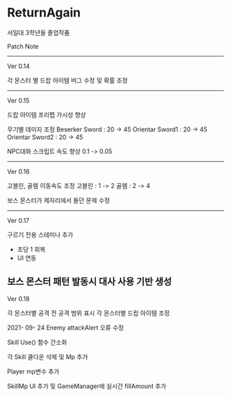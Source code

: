 # ReturnAgain
서일대 3학년들 졸업작품

Patch Note

-------------------------------------------------
Ver 0.14

각 몬스터 별 드랍 아이템 버그 수정 및 확률 조정

-------------------------------------------------
Ver 0.15

드랍 아이템 프리펩 가시성 향상

무기별 데미지 조정
  Beserker Sword : 20 -> 45
  Orientar Sword1 : 20 -> 45
  Orientar Sword2 : 20 -> 45

NPC대화 스크립트 속도 향상
  0.1 -> 0.05 

-------------------------------------------------
Ver 0.16

고블린, 골렘 이동속도 조정
고블린 : 1 -> 2
골렘 : 2 -> 4

보스 몬스터가 제자리에서 돌던 문제 수정

-------------------------------------------------
Ver 0.17

구르기 전용 스테미나 추가
 - 초당 1 회복
 - UI 연동

보스 몬스터 패턴 발동시 대사 사용 기반 생성
-------------------------------------------------
Ver 0.18

각 몬스터별 공격 전 공격 범위 표시
각 몬스터별 드랍 아이템 조정

2021- 09- 24 
Enemy attackAlert 오류 수정 

Skill Use() 함수 간소화

각 Skill 쿨다운 삭제 및 Mp 추가

Player mp변수 추가

SkillMp UI 추가 및 GameManager에 실시간 fillAmount  추가

